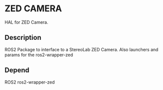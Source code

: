 # ZED CAMERA

HAL for ZED Camera.

## Description

ROS2 Package to interface to a StereoLab ZED Camera.
Also launchers and params for the ros2-wrapper-zed

## Depend

ROS2
ros2-wrapper-zed